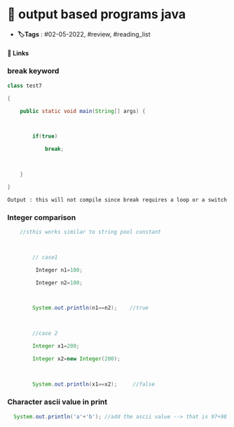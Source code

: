 # 📑 output based programs java

- **🏷️Tags** : #02-05-2022, #review, #reading_list

#### 🔗 Links


### break keyword
```java
class test7

{

    public static void main(String[] args) {

  

        if(true)

            break;

  

    }

}

```


	Output : this will not compile since break requires a loop or a switch 


### Integer comparison
```java
    //sthis works similar to string pool constant

  

        // case1

         Integer n1=100;

         Integer n2=100;

  

        System.out.println(n1==n2);    //true

  

        //case 2

        Integer x1=200;

        Integer x2=new Integer(200);

  

        System.out.println(x1==x2);     //false

```


### Character ascii value in print
```java
  System.out.println('a'+'b'); //add the ascii value --> that is 97+98 =195

```